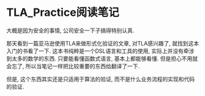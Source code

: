 # TLA_Practice阅读笔记

大概是因为安全的事情, 公司安全一下子搞得特别认真. 

那天看到一篇亚马逊使用TLA来做形式化验证的文章, 对TLA感兴趣了, 就找到这本入门的书看了一下. 这本书纯粹是一个DSL语言和工具的使用, 实际上并没有牵涉到太多的数学的东西. 只要能看懂函数式语言, 基本上都能够看懂. 但是担心不用就会忘了, 所以当笔记一样把比较重要的东西给翻译了一下. 

但是, 这个东西其实还是只适用于算法的验证, 而不是什么业务流程的实现和代码的验证. 


